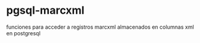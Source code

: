 # pgsql-marcxml
funciones para acceder a registros marcxml almacenados en columnas xml en postgresql 
